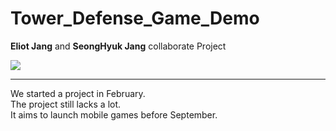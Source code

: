 # Tower_Defense_Game_Demo  

**Eliot Jang** and **SeongHyuk Jang** collaborate Project

![](https://eliotjang.github.io/assets/images/defense-game/TD-demo.png)  

*****  

We started a project in February.  
The project still lacks a lot.  
It aims to launch mobile games before September.  



